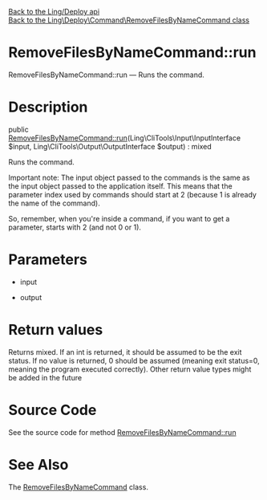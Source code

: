 [Back to the Ling/Deploy api](https://github.com/lingtalfi/Deploy/blob/master/doc/api/Ling/Deploy.md)<br>
[Back to the Ling\Deploy\Command\RemoveFilesByNameCommand class](https://github.com/lingtalfi/Deploy/blob/master/doc/api/Ling/Deploy/Command/RemoveFilesByNameCommand.md)


RemoveFilesByNameCommand::run
================



RemoveFilesByNameCommand::run — Runs the command.




Description
================


public [RemoveFilesByNameCommand::run](https://github.com/lingtalfi/Deploy/blob/master/doc/api/Ling/Deploy/Command/RemoveFilesByNameCommand/run.md)(Ling\CliTools\Input\InputInterface $input, Ling\CliTools\Output\OutputInterface $output) : mixed




Runs the command.

Important note:
The input object passed to the commands is the same as the input object passed to the application itself.
This means that the parameter index used by commands should start at 2 (because 1 is already the name of the command).

So, remember, when you're inside a command, if you want to get a parameter, starts with 2 (and not 0 or 1).




Parameters
================


- input

    

- output

    


Return values
================

Returns mixed.
If an int is returned, it should be assumed to be the exit status.
If no value is returned, 0 should be assumed (meaning exit status=0, meaning the program executed correctly).
Other return value types might be added in the future







Source Code
===========
See the source code for method [RemoveFilesByNameCommand::run](https://github.com/lingtalfi/Deploy/blob/master/Command/RemoveFilesByNameCommand.php#L36-L88)


See Also
================

The [RemoveFilesByNameCommand](https://github.com/lingtalfi/Deploy/blob/master/doc/api/Ling/Deploy/Command/RemoveFilesByNameCommand.md) class.



